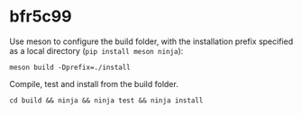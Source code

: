 # bfr5c99

Use meson to configure the build folder, with the installation prefix specified as a local directory (`pip install meson ninja`):

`meson build -Dprefix=./install`

Compile, test and install from the build folder.

`cd build && ninja && ninja test && ninja install`
